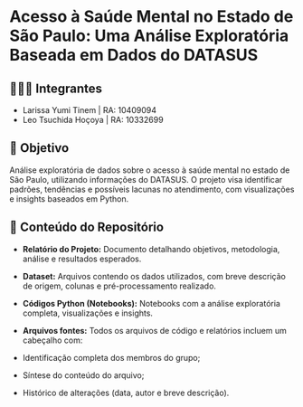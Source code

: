 # Acesso à Saúde Mental no Estado de São Paulo: Uma Análise Exploratória Baseada em Dados do DATASUS

## 🧑🏻‍💼 Integrantes
- Larissa Yumi Tinem | RA: 10409094
- Leo Tsuchida Hoçoya | RA: 10332699

## 🎯 Objetivo 
Análise exploratória de dados sobre o acesso à saúde mental no estado de São Paulo, utilizando informações do DATASUS. O projeto visa identificar padrões, tendências e possíveis lacunas no atendimento, com visualizações e insights baseados em Python.

## 📂 Conteúdo do Repositório

- **Relatório do Projeto:** Documento detalhando objetivos, metodologia, análise e resultados esperados.

- **Dataset:** Arquivos contendo os dados utilizados, com breve descrição de origem, colunas e pré-processamento realizado.

- **Códigos Python (Notebooks):** Notebooks com a análise exploratória completa, visualizações e insights.

- **Arquivos fontes:** Todos os arquivos de código e relatórios incluem um cabeçalho com:
- Identificação completa dos membros do grupo;
- Síntese do conteúdo do arquivo;
- Histórico de alterações (data, autor e breve descrição).

